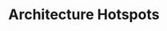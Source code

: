 ---
schema: default
title: Architecture Hotspots
organization: ODI Aberdeen
notes: Created at Code the City 12 (3rd -4th Feb) 2018
resources:
  - name: Architecture Hotspots
    url: 'https://github.com/CodeTheCity/hotspotting/blob/master/Architecture.json'
    format: json
license: 'http://www.opendefinition.org/licenses/odc-by'
category:
  - Planning & Built Environment
maintainer: ODI Aberdeen
maintainer_email: odi@codethecity.gov.uk
---